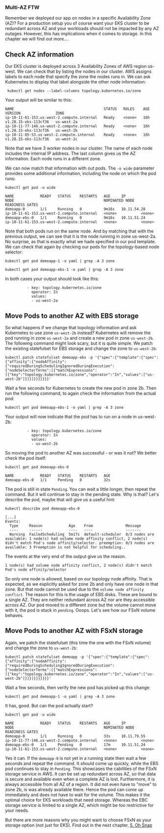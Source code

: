 ### Multi-AZ FTW

Remember we deployed our app on nodes in a specific Availability Zone (AZ)? For a production setup you of course want your EKS cluster to be redundant across AZ and your workloads should not be impacted by any AZ outages. However, this has implications when it comes to storage. In this chapter we will find out more....

## Check AZ information

Our EKS cluster is deployed across 3 Availability Zones of AWS region us-west. We can check that by listing the nodes in our cluster. AWS assigns labels to each node that specify the zone the nodes runs in. We can ask Kubernetes to display that label alongside the other node information:

```console
 kubectl get nodes --label-columns topology.kubernetes.io/zone
```

Your output will be similar to this:

```console
NAME                                         STATUS   ROLES    AGE   VERSION                ZONE
ip-10-11-61-153.us-west-2.compute.internal   Ready    <none>   16h   v1.28.15-eks-113cf36   us-west-2a
ip-10-11-77-146.us-west-2.compute.internal   Ready    <none>   16h   v1.28.15-eks-113cf36   us-west-2b
ip-10-11-85-53.us-west-2.compute.internal    Ready    <none>   16h   v1.28.15-eks-113cf36   us-west-2c
```

Note that we have 3 worker nodes in our cluster. The name of each node includes the internal IP address. The last column gives us the AZ information. Each node runs in a different zone.

We can now match that information with out pods. The `-o wide` parameter provides some additional information, including the node on which the pod runs:

```console
kubectl get pod -o wide
```

```console
NAME            READY   STATUS    RESTARTS   AGE     IP             NODE                                         NOMINATED NODE   READINESS GATES
demoapp-0       1/1     Running   0          9m16s   10.11.54.28    ip-10-11-61-153.us-west-2.compute.internal   <none>           <none>
demoapp-ebs-0   1/1     Running   0          9m16s   10.11.51.24    ip-10-11-61-153.us-west-2.compute.internal   <none>           <none>
```

Note that both pods run on the same node. And by matching that with the previous output, we can see that it is the node running in zone us-west-2a. No surprise, as that is exactly what we hade specified in our pod template. We can check that again by checking our pods for the topology-based node selector:

```console
kubectl get pod demoapp-1 -o yaml | grep -A 3 zone
```

```console
kubectl get pod demoapp-ebs-1 -o yaml | grep -A 3 zone
```

In both cases your output should look like this:

```console
          - key: topology.kubernetes.io/zone
            operator: In
            values:
            - us-west-2a
```

## Move Pods to another AZ with EBS storage

So what happens if we change that topology information and ask Kubernetes to use zone `us-west-2b` instead? Kubernetes will remove the pod running in zone `us-west-2a` and create a new pod in zone `us-west-2b`. The following command might look scary, but it is quite simple. We patch the existing statefulset for EBS storage and change the zone to `us-west-2b`:

```console
kubectl patch statefulset demoapp-ebs -p '{"spec":{"template":{"spec":{"affinity":{"nodeAffinity":{"requiredDuringSchedulingIgnoredDuringExecution":{"nodeSelectorTerms":[{"matchExpressions":[{"key":"topology.kubernetes.io/zone","operator":"In","values":["us-west-2b"]}]}]}}}}}}}'
```

Wait a few seconds for Kubernetes to create the new pod in zone 2b. Then run the following command, to again check the information from the actual pod:

```console
kubectl get pod demoapp-ebs-1 -o yaml | grep -A 3 zone
```

Your output will now indicate that the pod has to run on a node in us-west-2b:

```console
          - key: topology.kubernetes.io/zone
            operator: In
            values:
            - us-west-2b
```

So moving the pod to another AZ was successful - or was it not? We better check the pod itself:

```console
kubectl get pod demoapp-ebs-0
```

```console
NAME            READY   STATUS    RESTARTS   AGE
demoapp-ebs-0   1/1     Pending   0          32s
```

The pod is still in state `Pending`. You can wait a little longer, then repeat the command. But it will continue to stay in the pending state. Why is that? Let's describe the pod, maybe that will give us a useful hint:

```console
kubectl describe pod demoapp-ebs-0
```

```console
[...]
Events:
  Type     Reason            Age    From               Message
  ----     ------            ----   ----               -------
  Warning  FailedScheduling  5m17s  default-scheduler  0/3 nodes are available: 1 node(s) had volume node affinity conflict, 2 node(s) didn't match Pod's node affinity/selector. preemption: 0/3 nodes are available: 3 Preemption is not helpful for scheduling..
```

The events at the very end of the output give us the reason.

`1 node(s) had volume node affinity conflict, 2 node(s) didn't match Pod's node affinity/selector`

So only one node is allowed, based on our topology node affinity. That is expected, as we explicitly asked for zone 2b and only have one node in that zone. But that node cannot be used due to the `volume node affinity conflict`. The reason for this is the usage of EBS disks. These are bound to a single AZ. They are neither redundant across AZ nor are they accessible across AZ. Our pod moved to a different zone but the volume cannot move with it, the pod is stuck in `pending`. Ooops. Let's see how our FSxN volume behaves.

## Move Pods to another AZ with FSxN storage

Again, we patch the statefulset (this time the one with the FSxN volume) and change the zone to `us-west-2b`:

```console
kubectl patch statefulset demoapp -p '{"spec":{"template":{"spec":{"affinity":{"nodeAffinity":{"requiredDuringSchedulingIgnoredDuringExecution":{"nodeSelectorTerms":[{"matchExpressions":[{"key":"topology.kubernetes.io/zone","operator":"In","values":["us-west-2b"]}]}]}}}}}}}'
```

Wait a few seconds, then verify the new pod has picked up this change:

```console
kubectl get pod demoapp-1 -o yaml | grep -A 3 zone
```

It has, good. But can the pod actually start?

```console
kubectl get pod -o wide
```

```console
NAME            READY   STATUS    RESTARTS   AGE     IP             NODE                                         NOMINATED NODE   READINESS GATES
demoapp-0       1/1     Running   0          33s     10.11.79.55    ip-10-11-77-146.us-west-2.compute.internal   <none>           <none>
demoapp-ebs-0   1/1     Pending   0          17m     10.11.51.24    ip-10-11-61-153.us-west-2.compute.internal   <none>           <none>
```

Yes it can. If the `demoapp-0` is not yet in a running state then wait a few seconds and repeat the command. It should come up quickly, while the EBS pod continues to stay in `Pending`. This showcases the cabilities of the FSxN storage service in AWS. It can be set up redundant across AZ, so that data is secure and available even when a complete AZ is lost. Furthermore, it is always accessible from all AZ of a region. It did not even have to "move" to zone 2b, is was already available there. Hence the pod can come up immediately and does not have to wait for the volume. This makes it the optimal choice for EKS workloads that need storage. Whereas the EBC storage service is limited to a single AZ, which might be too restrictive for your needs.

But there are more reasons why you might want to choose FSxN as your storage option (not just for EKS). Find out in the next chapter, [5. Oh Snap](/labguide/snapshot/README.md)
